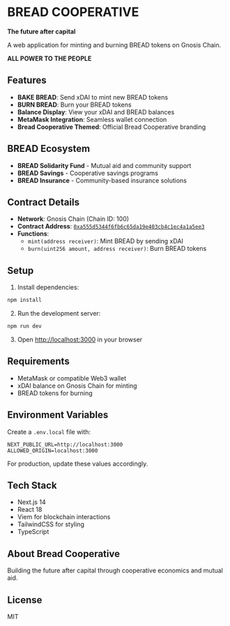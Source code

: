 # BREAD COOPERATIVE

**The future after capital**

A web application for minting and burning BREAD tokens on Gnosis Chain.

**ALL POWER TO THE PEOPLE**

## Features

- **BAKE BREAD**: Send xDAI to mint new BREAD tokens
- **BURN BREAD**: Burn your BREAD tokens  
- **Balance Display**: View your xDAI and BREAD balances
- **MetaMask Integration**: Seamless wallet connection
- **Bread Cooperative Themed**: Official Bread Cooperative branding

## BREAD Ecosystem

- **BREAD Solidarity Fund** - Mutual aid and community support
- **BREAD Savings** - Cooperative savings programs
- **BREAD Insurance** - Community-based insurance solutions

## Contract Details

- **Network**: Gnosis Chain (Chain ID: 100)
- **Contract Address**: [`0xa555d5344f6fb6c65da19e403cb4c1ec4a1a5ee3`](https://gnosisscan.io/address/0xa555d5344f6fb6c65da19e403cb4c1ec4a1a5ee3)
- **Functions**:
  - `mint(address receiver)`: Mint BREAD by sending xDAI
  - `burn(uint256 amount, address receiver)`: Burn BREAD tokens

## Setup

1. Install dependencies:
```bash
npm install
```

2. Run the development server:
```bash
npm run dev
```

3. Open [http://localhost:3000](http://localhost:3000) in your browser

## Requirements

- MetaMask or compatible Web3 wallet
- xDAI balance on Gnosis Chain for minting
- BREAD tokens for burning

## Environment Variables

Create a `.env.local` file with:

```
NEXT_PUBLIC_URL=http://localhost:3000
ALLOWED_ORIGIN=localhost:3000
```

For production, update these values accordingly.

## Tech Stack

- Next.js 14
- React 18
- Viem for blockchain interactions
- TailwindCSS for styling
- TypeScript

## About Bread Cooperative

Building the future after capital through cooperative economics and mutual aid.

## License

MIT
